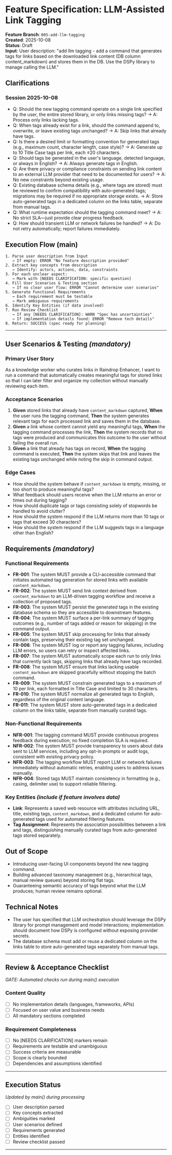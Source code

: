 # Feature Specification: LLM-Assisted Link Tagging

**Feature Branch**: `005-add-llm-tagging`  
**Created**: 2025-10-08  
**Status**: Draft  
**Input**: User description: "add llm tagging - add a command that generates tags for links based on the downloaded link content (DB column content_markdown) and stores them in the DB. Use the DSPy library to manage calling the LLM."

## Clarifications

### Session 2025-10-08
- Q: Should the new tagging command operate on a single link specified by the user, the entire stored library, or only links missing tags? → A: Process only links lacking tags.
- Q: When tags already exist for a link, should the command append to, overwrite, or leave existing tags unchanged? → A: Skip links that already have tags.
- Q: Is there a desired limit or formatting convention for generated tags (e.g., maximum count, character length, case style)? → A: Generate up to 10 Title Case tags per link, each ≤20 characters.
- Q: Should tags be generated in the user's language, detected language, or always in English? → A: Always generate tags in English.
- Q: Are there privacy or compliance constraints on sending link content to an external LLM provider that need to be documented for users? → A: No new constraints beyond existing usage.
- Q: Existing database schema details (e.g., where tags are stored) must be reviewed to confirm compatibility with auto-generated tags; migrations may be required if no appropriate storage exists. → A: Store auto-generated tags in a dedicated column on the links table, separate from manual tags.
- Q: What runtime expectation should the tagging command meet? → A: No strict SLA—just provide clear progress feedback.
- Q: How should transient LLM or network failures be handled? → A: Do not retry automatically; report failures immediately.

## Execution Flow (main)
```
1. Parse user description from Input
   → If empty: ERROR "No feature description provided"
2. Extract key concepts from description
   → Identify: actors, actions, data, constraints
3. For each unclear aspect:
   → Mark with [NEEDS CLARIFICATION: specific question]
4. Fill User Scenarios & Testing section
   → If no clear user flow: ERROR "Cannot determine user scenarios"
5. Generate Functional Requirements
   → Each requirement must be testable
   → Mark ambiguous requirements
6. Identify Key Entities (if data involved)
7. Run Review Checklist
   → If any [NEEDS CLARIFICATION]: WARN "Spec has uncertainties"
   → If implementation details found: ERROR "Remove tech details"
8. Return: SUCCESS (spec ready for planning)
```

---

## User Scenarios & Testing *(mandatory)*

### Primary User Story
As a knowledge worker who curates links in Raindrop Enhancer, I want to run a command that automatically creates meaningful tags for stored links so that I can later filter and organize my collection without manually reviewing each item.

### Acceptance Scenarios
1. **Given** stored links that already have `content_markdown` captured, **When** the user runs the tagging command, **Then** the system generates relevant tags for each processed link and saves them in the database.
2. **Given** a link whose content cannot yield any meaningful tags, **When** the tagging command processes the link, **Then** the system records that no tags were produced and communicates this outcome to the user without failing the overall run.
3. **Given** a link that already has tags on record, **When** the tagging command is executed, **Then** the system skips that link and leaves the existing tags unchanged while noting the skip in command output.

### Edge Cases
- How should the system behave if `content_markdown` is empty, missing, or too short to produce meaningful tags?
- What feedback should users receive when the LLM returns an error or times out during tagging?
- How should duplicate tags or tags consisting solely of stopwords be handled to avoid clutter?
- How should the system respond if the LLM returns more than 10 tags or tags that exceed 30 characters?
- How should the system respond if the LLM suggests tags in a language other than English?

## Requirements *(mandatory)*

### Functional Requirements
- **FR-001**: The system MUST provide a CLI-accessible command that initiates automated tag generation for stored links with available `content_markdown`.
- **FR-002**: The system MUST send link context derived from `content_markdown` to an LLM-driven tagging workflow and receive a collection of proposed tags.
- **FR-003**: The system MUST persist the generated tags in the existing database schema so they are accessible to downstream features.
- **FR-004**: The system MUST surface a per-link summary of tagging outcomes (e.g., number of tags added or reason for skipping) in the command output.
- **FR-005**: The system MUST skip processing for links that already contain tags, preserving their existing tag set unchanged.
- **FR-006**: The system MUST log or report any tagging failures, including LLM errors, so users can retry or inspect affected links.
- **FR-007**: The system MUST automatically scope each run to only links that currently lack tags, skipping links that already have tags recorded.
- **FR-008**: The system MUST ensure that links lacking usable `content_markdown` are skipped gracefully without stopping the batch command.
- **FR-009**: The system MUST constrain generated tags to a maximum of 10 per link, each formatted in Title Case and limited to 30 characters.
- **FR-010**: The system MUST normalize all generated tags to English, regardless of the original content language.
- **FR-011**: The system MUST store auto-generated tags in a dedicated column on the links table, separate from manually curated tags.

### Non-Functional Requirements
- **NFR-001**: The tagging command MUST provide continuous progress feedback during execution; no fixed completion SLA is required.
- **NFR-002**: The system MUST provide transparency to users about data sent to LLM services, including any opt-in prompts or audit logs, consistent with existing privacy policy.
- **NFR-003**: The tagging workflow MUST report LLM or network failures immediately without automatic retries, enabling users to address issues manually.
- **NFR-004**: Stored tags MUST maintain consistency in formatting (e.g., casing, delimiter use) to support reliable filtering.

### Key Entities *(include if feature involves data)*
- **Link**: Represents a saved web resource with attributes including URL, title, existing tags, `content_markdown`, and a dedicated column for auto-generated tags used for automated filtering features.
- **Tag Assignment**: Represents the association possibilities between a link and tags, distinguishing manually curated tags from auto-generated tags stored separately.

## Out of Scope
- Introducing user-facing UI components beyond the new tagging command.
- Building advanced taxonomy management (e.g., hierarchical tags, manual review queues) beyond storing flat tags.
- Guaranteeing semantic accuracy of tags beyond what the LLM produces; human review remains optional.

## Technical Notes
- The user has specified that LLM orchestration should leverage the DSPy library for prompt management and model interactions; implementation should document how DSPy is configured without exposing provider secrets.
- The database schema must add or reuse a dedicated column on the links table to store auto-generated tags separately from manual tags.

---

## Review & Acceptance Checklist
*GATE: Automated checks run during main() execution*

### Content Quality
- [ ] No implementation details (languages, frameworks, APIs)
- [ ] Focused on user value and business needs
- [ ] All mandatory sections completed

### Requirement Completeness
- [ ] No [NEEDS CLARIFICATION] markers remain
- [ ] Requirements are testable and unambiguous  
- [ ] Success criteria are measurable
- [ ] Scope is clearly bounded
- [ ] Dependencies and assumptions identified

---

## Execution Status
*Updated by main() during processing*

- [ ] User description parsed
- [ ] Key concepts extracted
- [ ] Ambiguities marked
- [ ] User scenarios defined
- [ ] Requirements generated
- [ ] Entities identified
- [ ] Review checklist passed

---
